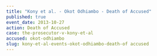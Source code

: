 ```yaml
---
title: "Kony et al. - Okot Odhiambo - Death of Accused"
published: true
event_date: 2013-10-27
action: Death of Accused
case: the-prosecutor-v-kony-et-al
accused: okot-odhiambo
slug: kony-et-al-events-okot-odhiambo-death-of accused
---
```

